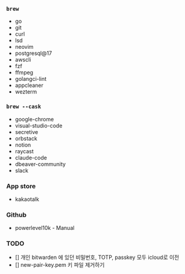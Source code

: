 ### `brew`
- go
- git
- curl
- lsd
- neovim
- postgresql@17
- awscli
- fzf
- ffmpeg
- golangci-lint
- appcleaner
- wezterm

### `brew --cask`
- google-chrome
- visual-studio-code
- secretive
- orbstack
- notion
- raycast
- claude-code
- dbeaver-community
- slack

### App store
- kakaotalk

### Github
- powerlevel10k - Manual


### TODO
- [] 개인 bitwarden 에 있던 비밀번호, TOTP, passkey 모두 icloud로 이전
- [] new-pair-key.pem 키 파일 제거하기
